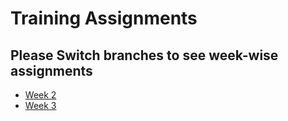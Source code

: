 # Training Assignments

## Please Switch branches to see week-wise assignments
- [Week 2](https://github.com/AbhinandanAdhikari/NucleusTeq-Training-Assessment/tree/Week2)
- [Week 3](https://github.com/AbhinandanAdhikari/NucleusTeq-Training-Assessment/tree/Week3)

